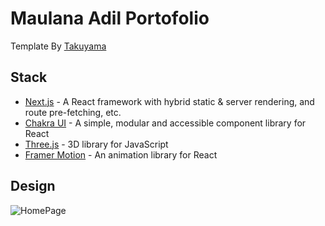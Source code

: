 # Maulana Adil Portofolio

Template By
[Takuyama](https://twitter.com/inkdrop_app)

## Stack

- [Next.js](https://nextjs.org/) - A React framework with hybrid static & server rendering, and route pre-fetching, etc.
- [Chakra UI](https://chakra-ui.com/) - A simple, modular and accessible component library for React
- [Three.js](https://threejs.org/) - 3D library for JavaScript
- [Framer Motion](https://www.framer.com/motion/) - An animation library for React

## Design

![HomePage](https://cdn.discordapp.com/attachments/723414734791245868/901430656033247252/unknown.png)
